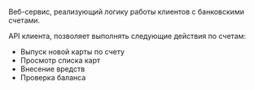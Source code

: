 Веб-сервис, реализующий логику работы клиентов с банковскими счетами.

API клиента, позволяет выполнять следующие действия по счетам:
- Выпуск новой карты по счету
- Проcмотр списка карт 
- Внесение вредств 
- Проверка баланса
